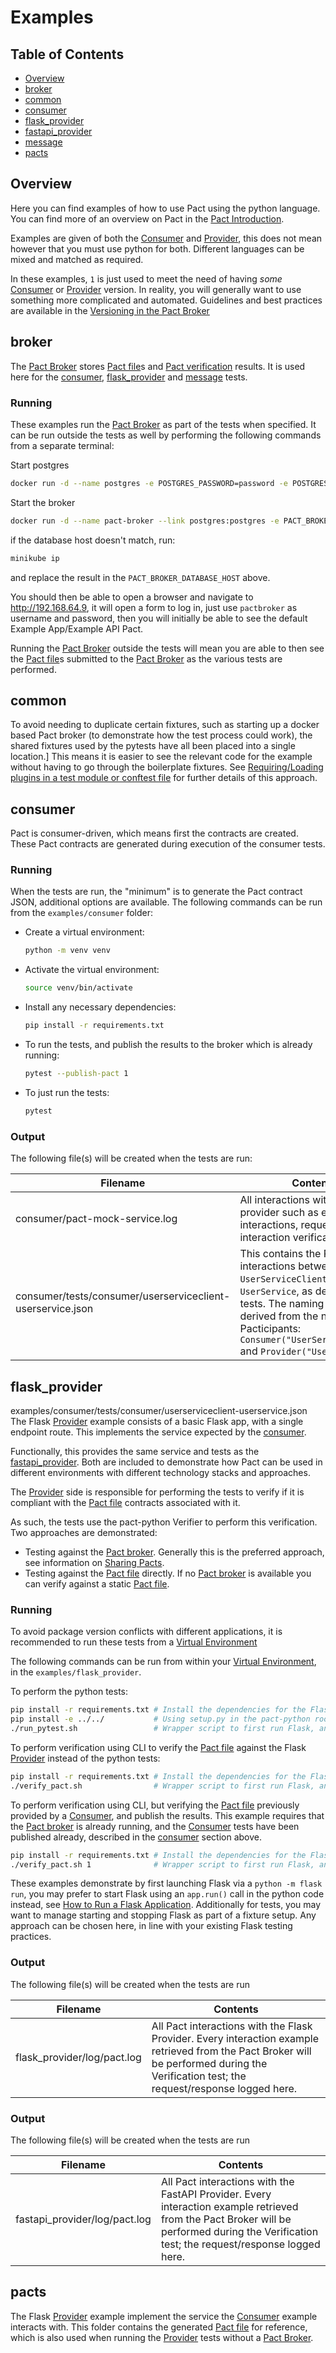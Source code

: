 # Examples

## Table of Contents

  * [Overview](#overview)
  * [broker](#broker)
  * [common](#common)
  * [consumer](#consumer)
  * [flask_provider](#flask_provider)
  * [fastapi_provider](#fastapi_provider)
  * [message](#message)
  * [pacts](#pacts)

## Overview

Here you can find examples of how to use Pact using the python language. You can find more of an overview on Pact in the
[Pact Introduction].

Examples are given of both the [Consumer] and [Provider], this does not mean however that you must use python for both.
Different languages can be mixed and matched as required.

In these examples, `1` is just used to meet the need of having *some* [Consumer] or [Provider] version. In reality, you
will generally want to use something more complicated and automated. Guidelines and best practices are available in the
[Versioning in the Pact Broker]

## broker

The [Pact Broker] stores [Pact file]s and [Pact verification] results. It is used here for the [consumer](#consumer),
[flask_provider](#flask-provider) and [message](#message) tests.

### Running

These examples run the [Pact Broker] as part of the tests when specified. It can be run outside the tests as well by
performing the following commands from a separate terminal:

Start postgres
```bash
docker run -d --name postgres -e POSTGRES_PASSWORD=password -e POSTGRES_USER=postgres -e POSTGRES_DB=postgres -p 5432:5432 postgres
```
Start the broker
```bash
docker run -d --name pact-broker --link postgres:postgres -e PACT_BROKER_DATABASE_USERNAME=postgres -e PACT_BROKER_DATABASE_PASSWORD=password -e PACT_BROKER_DATABASE_HOST=192.168.64.9 -e PACT_BROKER_DATABASE_NAME=postgres -e PACT_BROKER_BASIC_AUTH_USERNAME=pactbroker -e  PACT_BROKER_BASIC_AUTH_PASSWORD=pactbroker -p 80:9292 pactfoundation/pact-broker
```
if the database host doesn't match, run:
```bash
minikube ip
```
and replace the result in the ```PACT_BROKER_DATABASE_HOST``` above.

You should then be able to open a browser and navigate to http://192.168.64.9, it will open a form to log in, just use ```pactbroker``` as username and password, then you will initially be able to see the default Example App/Example API Pact.

Running the [Pact Broker] outside the tests will mean you are able to then see the [Pact file]s submitted to the
[Pact Broker] as the various tests are performed.

## common

To avoid needing to duplicate certain fixtures, such as starting up a docker based Pact broker (to demonstrate how the
test process could work), the shared fixtures used by the pytests have all been placed into a single location.]
This means it is easier to see the relevant code for the example without having to go through the boilerplate fixtures.
See [Requiring/Loading plugins in a test module or conftest file] for further details of this approach.

## consumer

Pact is consumer-driven, which means first the contracts are created. These Pact contracts are generated during
execution of the consumer tests.

### Running

When the tests are run, the "minimum" is to generate the Pact contract JSON, additional options are available. The
following commands can be run from the `examples/consumer` folder:
- Create a virtual environment:
    ```bash
    python -m venv venv
    ```
- Activate the virtual environment:
    ```bash
    source venv/bin/activate
    ```
- Install any necessary dependencies:
    ```bash
    pip install -r requirements.txt
    ```
- To run the tests, and publish the results to the broker which is already running:
    ```bash
    pytest --publish-pact 1
    ```
- To just run the tests:
    ```bash
    pytest
    ```

### Output

The following file(s) will be created when the tests are run:

| Filename                                                   | Contents                                                 |
|------------------------------------------------------------| ---------------------------------------------------------|
| consumer/pact-mock-service.log                             | All interactions with the mock provider such as expected interactions, requests, and interaction verifications. |
| consumer/tests/consumer/userserviceclient-userservice.json | This contains the Pact interactions between the `UserServiceClient` and `UserService`, as defined in the tests. The naming being derived from the named Pacticipants: `Consumer("UserServiceClient")` and `Provider("UserService")` |

## flask_provider
examples/consumer/tests/consumer/userserviceclient-userservice.json
The Flask [Provider] example consists of a basic Flask app, with a single endpoint route.
This implements the service expected by the [consumer](#consumer).

Functionally, this provides the same service and tests as the [fastapi_provider](#fastapi_provider). Both are included to
demonstrate how Pact can be used in different environments with different technology stacks and approaches.

The [Provider] side is responsible for performing the tests to verify if it is compliant with the [Pact file] contracts
associated with it.

As such, the tests use the pact-python Verifier to perform this verification. Two approaches are demonstrated:
- Testing against the [Pact broker]. Generally this is the preferred approach, see information on [Sharing Pacts].
- Testing against the [Pact file] directly. If no [Pact broker] is available you can verify against a static [Pact file].

### Running

To avoid package version conflicts with different applications, it is recommended to run these tests from a
[Virtual Environment]

The following commands can be run from within your [Virtual Environment], in the `examples/flask_provider`.

To perform the python tests:
```bash
pip install -r requirements.txt # Install the dependencies for the Flask example
pip install -e ../../           # Using setup.py in the pact-python root, install any pact dependencies and pact-python
./run_pytest.sh                 # Wrapper script to first run Flask, and then run the tests
```

To perform verification using CLI to verify the [Pact file] against the Flask [Provider] instead of the python tests:
```bash
pip install -r requirements.txt # Install the dependencies for the Flask example
./verify_pact.sh                # Wrapper script to first run Flask, and then use `pact-verifier` to verify locally
```

To perform verification using CLI, but verifying the [Pact file] previously provided by a [Consumer], and publish the
results. This example requires that the [Pact broker] is already running, and the [Consumer] tests have been published
already, described in the [consumer](#consumer) section above.
```bash
pip install -r requirements.txt # Install the dependencies for the Flask example
./verify_pact.sh 1              # Wrapper script to first run Flask, and then use `pact-verifier` to verify and publish
```

These examples demonstrate by first launching Flask via a `python -m flask run`, you may prefer to start Flask using an
`app.run()` call in the python code instead, see [How to Run a Flask Application]. Additionally for tests, you may want
to manage starting and stopping Flask as part of a fixture setup. Any approach can be chosen here, in line with your
existing Flask testing practices.

### Output

The following file(s) will be created when the tests are run

| Filename                    | Contents  |
|-----------------------------| ----------|
| flask_provider/log/pact.log | All Pact interactions with the Flask Provider. Every interaction example retrieved from the Pact Broker will be performed during the Verification test; the request/response logged here. | 

### Output

The following file(s) will be created when the tests are run

| Filename                      | Contents  |
|-------------------------------| ----------|
| fastapi_provider/log/pact.log | All Pact interactions with the FastAPI Provider. Every interaction example retrieved from the Pact Broker will be performed during the Verification test; the request/response logged here. | 

## pacts

The Flask [Provider] example implement the service the [Consumer] example interacts with.
This folder contains the generated [Pact file] for reference, which is also used when running the [Provider] tests
without a [Pact Broker].

[Pact Broker]: https://docs.pact.io/pact_broker
[Pact Introduction]: https://docs.pact.io/
[Consumer]: https://docs.pact.io/getting_started/terminology#service-consumer
[Provider]: https://docs.pact.io/getting_started/terminology#service-provider
[Versioning in the Pact Broker]: https://docs.pact.io/getting_started/versioning_in_the_pact_broker/
[Pact file]: https://docs.pact.io/getting_started/terminology#pact-file
[Pact verification]: https://docs.pact.io/getting_started/terminology#pact-verification]
[Virtual Environment]: https://docs.python.org/3/tutorial/venv.html
[Sharing Pacts]: https://docs.pact.io/getting_started/sharing_pacts/]
[How to Run a Flask Application]: https://www.twilio.com/blog/how-run-flask-application
[Requiring/Loading plugins in a test module or conftest file]: https://docs.pytest.org/en/6.2.x/writing_plugins.html#requiring-loading-plugins-in-a-test-module-or-conftest-file